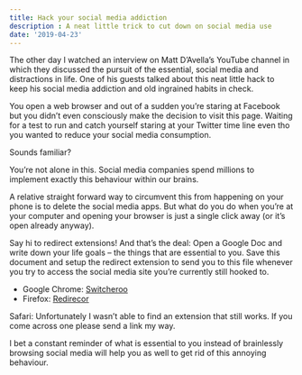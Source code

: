 ```yaml
---
title: Hack your social media addiction
description : A neat little trick to cut down on social media use
date: '2019-04-23'
---
```


The other day I watched an interview on Matt D’Avella’s YouTube channel in which they discussed the pursuit of the essential, social media and distractions in life. One of his guests talked about this neat little hack to keep his social media addiction and old ingrained habits in check.

You open a web browser and out of a sudden you’re staring at Facebook but you didn’t even consciously make the decision to visit this page. Waiting for a test to run and catch yourself staring at your Twitter time line even tho you wanted to reduce your social media consumption.

Sounds familiar?

You’re not alone in this. Social media companies spend millions to implement exactly this behaviour within our brains.

A relative straight forward way to circumvent this from happening on your phone is to delete the social media apps. But what do you do when you’re at your computer and opening your browser is just a single click away (or it’s open already anyway).

Say hi to redirect extensions! And that’s the deal:
Open a Google Doc and write down your life goals – the things that are essential to you. Save this document and setup the redirect extension to send you to this file whenever you try to access the social media site you’re currently still hooked to.

* Google Chrome: [Switcheroo](https://chrome.google.com/webstore/detail/switcheroo-redirector/cnmciclhnghalnpfhhleggldniplelbg)
* Firefox: [Redirecor](https://addons.mozilla.org/en-US/firefox/addon/redirector/)

Safari: Unfortunately I wasn’t able to find an extension that still works. If you come across one please send a link my way.

I bet a constant reminder of what is essential to you instead of brainlessly browsing social media will help you as well to get rid of this annoying behaviour.